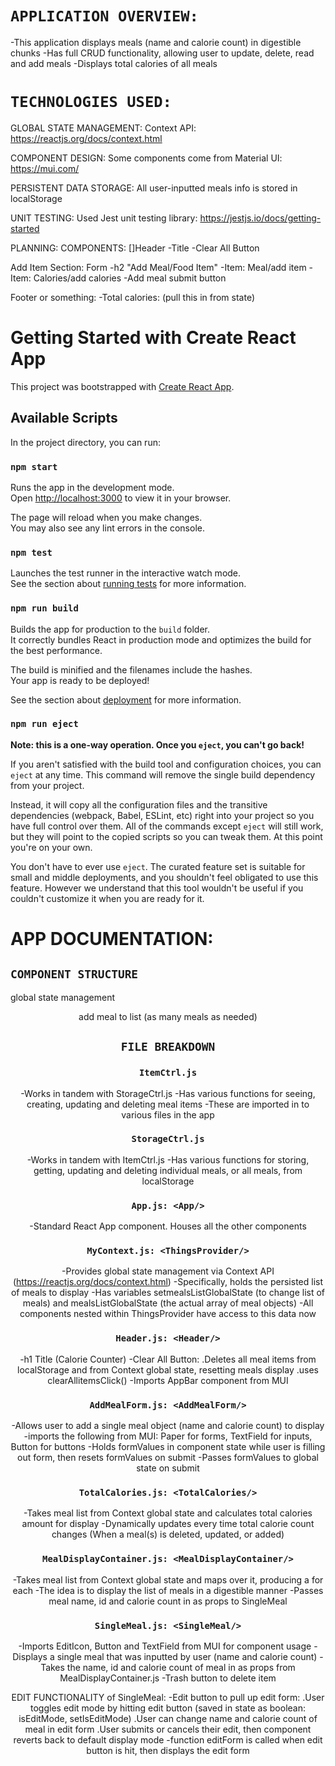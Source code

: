 # `APPLICATION OVERVIEW:`

-This application displays meals (name and calorie count) in digestible chunks
-Has full CRUD functionality, allowing user to update, delete, read and add meals
-Displays total calories of all meals

# `TECHNOLOGIES USED:`

GLOBAL STATE MANAGEMENT:
Context API: https://reactjs.org/docs/context.html

COMPONENT DESIGN:
Some components come from Material UI: https://mui.com/

PERSISTENT DATA STORAGE:
All user-inputted meals info is stored in localStorage

UNIT TESTING:
Used Jest unit testing library:
https://jestjs.io/docs/getting-started

PLANNING:
COMPONENTS:
[]Header
-Title
-Clear All Button

Add Item Section:
Form
-h2 "Add Meal/Food Item"
-Item: Meal/add item
-Item: Calories/add calories
-Add meal submit button

Footer or something:
-Total calories: (pull this in from state)

# Getting Started with Create React App

This project was bootstrapped with [Create React App](https://github.com/facebook/create-react-app).

## Available Scripts

In the project directory, you can run:

### `npm start`

Runs the app in the development mode.\
Open [http://localhost:3000](http://localhost:3000) to view it in your browser.

The page will reload when you make changes.\
You may also see any lint errors in the console.

### `npm test`

Launches the test runner in the interactive watch mode.\
See the section about [running tests](https://facebook.github.io/create-react-app/docs/running-tests) for more information.

### `npm run build`

Builds the app for production to the `build` folder.\
It correctly bundles React in production mode and optimizes the build for the best performance.

The build is minified and the filenames include the hashes.\
Your app is ready to be deployed!

See the section about [deployment](https://facebook.github.io/create-react-app/docs/deployment) for more information.

### `npm run eject`

**Note: this is a one-way operation. Once you `eject`, you can't go back!**

If you aren't satisfied with the build tool and configuration choices, you can `eject` at any time. This command will remove the single build dependency from your project.

Instead, it will copy all the configuration files and the transitive dependencies (webpack, Babel, ESLint, etc) right into your project so you have full control over them. All of the commands except `eject` will still work, but they will point to the copied scripts so you can tweak them. At this point you're on your own.

You don't have to ever use `eject`. The curated feature set is suitable for small and middle deployments, and you shouldn't feel obligated to use this feature. However we understand that this tool wouldn't be useful if you couldn't customize it when you are ready for it.

# APP DOCUMENTATION:

## `COMPONENT STRUCTURE`

<ThingsProvider> global state management
<App>

<Header/>
<AddMealForm/> add meal to list
<TotalCalories/>
<MealDisplayContainer>
<SingleMeal/> (as many meals as needed)
<MealDisplayContainer/>
<App/>
<ThingsProvider/>

## `FILE BREAKDOWN`

### `ItemCtrl.js`

-Works in tandem with StorageCtrl.js
-Has various functions for seeing, creating, updating and deleting meal items
-These are imported in to various files in the app

### `StorageCtrl.js`

-Works in tandem with ItemCtrl.js
-Has various functions for storing, getting, updating and deleting individual meals, or all meals, from localStorage

### `App.js: <App/>`

-Standard React App component. Houses all the other components

### `MyContext.js: <ThingsProvider/>`

-Provides global state management via Context API (https://reactjs.org/docs/context.html)
-Specifically, holds the persisted list of meals to display
-Has variables setmealsListGlobalState (to change list of meals) and mealsListGlobalState (the actual array of meal objects)
-All components nested within ThingsProvider have access to this data now

### `Header.js: <Header/>`

-h1 Title (Calorie Counter)
-Clear All Button:
.Deletes all meal items from localStorage and from Context global state, resetting meals display
.uses clearAllitemsClick()
-Imports AppBar component from MUI

### `AddMealForm.js: <AddMealForm/>`

-Allows user to add a single meal object (name and calorie count) to display
-imports the following from MUI: Paper for forms, TextField for inputs, Button for buttons
-Holds formValues in component state while user is filling out form, then resets formValues on submit
-Passes formValues to global state on submit

### `TotalCalories.js: <TotalCalories/>`

-Takes meal list from Context global state and calculates total calories amount for display
-Dynamically updates every time total calorie count changes (When a meal(s) is deleted, updated, or added)

### `MealDisplayContainer.js: <MealDisplayContainer/>`

-Takes meal list from Context global state and maps over it, producing a <SingleMeal/> for each
-The idea is to display the list of meals in a digestible manner
-Passes meal name, id and calorie count in as props to SingleMeal

### `SingleMeal.js: <SingleMeal/>`

-Imports EditIcon, Button and TextField from MUI for component usage
-Displays a single meal that was inputted by user (name and calorie count)
-Takes the name, id and calorie count of meal in as props from MealDisplayContainer.js
-Trash button to delete item

EDIT FUNCTIONALITY of SingleMeal:
-Edit button to pull up edit form:
.User toggles edit mode by hitting edit button (saved in state as boolean: isEditMode, setIsEditMode)
.User can change name and calorie count of meal in edit form
.User submits or cancels their edit, then component reverts back to default display mode
-function editForm is called when edit button is hit, then displays the edit form
